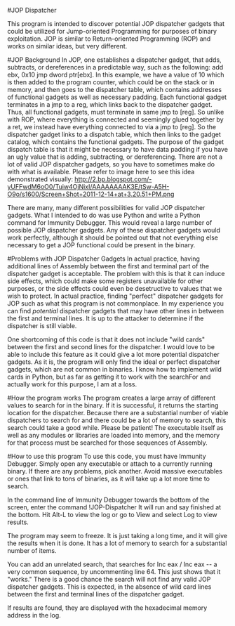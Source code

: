 #JOP Dispatcher 

This program is intended to discover potential JOP dispatcher gadgets that could be 
utilized for Jump-oriented Programming for purposes of binary exploitation. JOP is 
similar to Return-oriented Programming (ROP) and works on similar ideas, but very different.

#JOP Background
In JOP, one establishes a dispatcher gadget, that adds, subtracts, or dereferences in a
predictable way, such as the following:
add ebx, 0x10 
jmp dword ptr[ebx]. 
In this example, we have a value of 10 which is then added to the
program counter, which could be on the stack or in memory, and then goes to the
dispatcher table, which contains addresses of functional gadgets as well as necessary
padding. Each functional gadget terminates in a jmp to a reg, which links back to the
dispatcher gadget. Thus, all functional gadgets, must terminate in same jmp to [reg]. 
So unlike with ROP, where everything is connected and seemingly glued together by a ret,
we instead have everything connected to via a jmp to [reg]. So the dispatcher gadget
links to a dispatch table, which then links to the gadget catalog, which contains the 
functional gadgets. The purpose of the gadget dispatch table is that it might be necessary
to have data padding if you have an ugly value that is adding, subtracting, or dereferencing.
There are not a lot of valid JOP dispatcher gadgets, so you have to sometimes make do with
what is available. Please refer to image here to see this idea demonstrated visually:
 http://2.bp.blogspot.com/-yUFFwdM6oO0/Tuiw4OjNixI/AAAAAAAAK3E/tSw-A5H-O9o/s1600/Screen+Shot+2011-12-14+at+3.20.51+PM.png

There are many, many different possibilities for valid JOP dispatcher gadgets. What I 
intended to do was use Python and write a Python command for Immunity Debugger. This would 
reveal a large number of possible JOP dispatcher gadgets. Any of these dispatcher gadgets 
would work perfectly, although it should be pointed out that not everything else necessary
to get a JOP functional could be present in the binary. 

#Problems with JOP Dispatcher Gadgets
In actual practice, having additional lines of Assembly between the first and terminal part of 
the dispatcher gadget is acceptable. The problem with this is that it can induce side effects, 
which could make some registers unavailable for other purposes, or the side effects could 
even be desetructive to values that we wish to protect. In actual practice, finding "perfect"
dispatcher gadgets for JOP such as what this program is not commonplace. In my experience 
you can find *potential* dispatcher gadgets that may have other lines in between the first and
terminal lines. It is up to the attacker to determine if the dispatcher is still viable.

One shortcoming of this code is that it does not include "wild cards" between the first and
second lines for the dispatcher. I would love to be able to include this feature as it could 
give a lot more potential dispatcher gadgets. As it is, the program will only find the ideal
or perfect dispatcher gadgets, which are not common in binaries. I know how to implement wild
cards in Python, but as far as getting it to work with the searchFor and actually work for this
purpose, I am at a loss.

#How the program works
The program creates a large array of different values to search for in the binary. If it is
successful, it returns the starting location for the dispatcher. Because there are a substantial 
number of viable dispatchers to search for and there could be a lot of memory to search, this 
search could take a good while. Please be patient! The executable itself as well as any modules
or libraries are loaded into memory, and the memory for that process must be searched for those
sequences of Assembly.

#How to use this program
To use this code, you must have Immunity Debugger. Simply open any executable or attach to a 
currently running binary. If there are any problems, pick another. Avoid massive executables
or ones that link to tons of binaries, as it will take up a lot more time to search.

In the command line of Immunity Debugger towards the bottom of the screen, enter the command
!JOP-Dispatcher
It will run and say finished at the bottom. Hit Alt-L to view the log or go to View and select Log 
to view results. 

The program may seem to freeze. It is just taking a long time, and it will give
the results when it is done. It has a lot of memory to search for a substantial number of items.

You can add an unrelated search, that searches for Inc eax / Inc eax -- a very common sequence,
by uncommenting line 64. This just shows that it "works." There is a good chance the search
will not find any valid JOP dispatcher gadgets. This is expected, in the absence of wild card
lines between the first and terminal lines of the dispatcher gadget.

If results are found, they are displayed with the hexadecimal memory address in the log.







